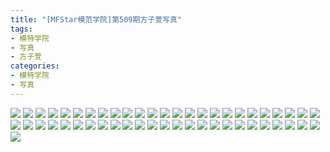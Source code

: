 ```yaml
---
title: "[MFStar模范学院]第509期方子萱写真"
tags: 
- 模特学院
- 写真
- 方子萱
categories:
- 模特学院
- 写真
---
```


![](https://img.ilovese.xyz/1734718881050.webp)
![](https://img.ilovese.xyz/1734718882631.webp)
![](https://img.ilovese.xyz/1734718884011.webp)
![](https://img.ilovese.xyz/1734718885735.webp)
![](https://img.ilovese.xyz/1734718887465.webp)
![](https://img.ilovese.xyz/1734718888664.webp)
![](https://img.ilovese.xyz/1734718889938.webp)
![](https://img.ilovese.xyz/1734718891162.webp)
![](https://img.ilovese.xyz/1734718892635.webp)
![](https://img.ilovese.xyz/1734718894495.webp)
![](https://img.ilovese.xyz/1734718895869.webp)
![](https://img.ilovese.xyz/1734718897539.webp)
![](https://img.ilovese.xyz/1734718899000.webp)
![](https://img.ilovese.xyz/1734718900198.webp)
![](https://img.ilovese.xyz/1734718901733.webp)
![](https://img.ilovese.xyz/1734718903148.webp)
![](https://img.ilovese.xyz/1734718904659.webp)
![](https://img.ilovese.xyz/1734718905878.webp)
![](https://img.ilovese.xyz/1734718907671.webp)
![](https://img.ilovese.xyz/1734718908903.webp)
![](https://img.ilovese.xyz/1734718910136.webp)
![](https://img.ilovese.xyz/1734718911908.webp)
![](https://img.ilovese.xyz/1734718913604.webp)
![](https://img.ilovese.xyz/1734718915421.webp)
![](https://img.ilovese.xyz/1734718916679.webp)
![](https://img.ilovese.xyz/1734718918384.webp)
![](https://img.ilovese.xyz/1734718919603.webp)
![](https://img.ilovese.xyz/1734718921035.webp)
![](https://img.ilovese.xyz/1734718922548.webp)
![](https://img.ilovese.xyz/1734718924400.webp)
![](https://img.ilovese.xyz/1734718926264.webp)
![](https://img.ilovese.xyz/1734718927620.webp)
![](https://img.ilovese.xyz/1734718928749.webp)
![](https://img.ilovese.xyz/1734718930389.webp)
![](https://img.ilovese.xyz/1734718931702.webp)
![](https://img.ilovese.xyz/1734718932950.webp)
![](https://img.ilovese.xyz/1734718934170.webp)
![](https://img.ilovese.xyz/1734718935621.webp)
![](https://img.ilovese.xyz/1734718937106.webp)
![](https://img.ilovese.xyz/1734718938686.webp)
![](https://img.ilovese.xyz/1734718939914.webp)
![](https://img.ilovese.xyz/1734718941512.webp)
![](https://img.ilovese.xyz/1734718943419.webp)
![](https://img.ilovese.xyz/1734718944684.webp)
![](https://img.ilovese.xyz/1734718946345.webp)
![](https://img.ilovese.xyz/1734718947777.webp)
![](https://img.ilovese.xyz/1734718949018.webp)
![](https://img.ilovese.xyz/1734718950711.webp)
![](https://img.ilovese.xyz/1734718952407.webp)
![](https://img.ilovese.xyz/1734718953845.webp)
![](https://img.ilovese.xyz/1734718954988.webp)

